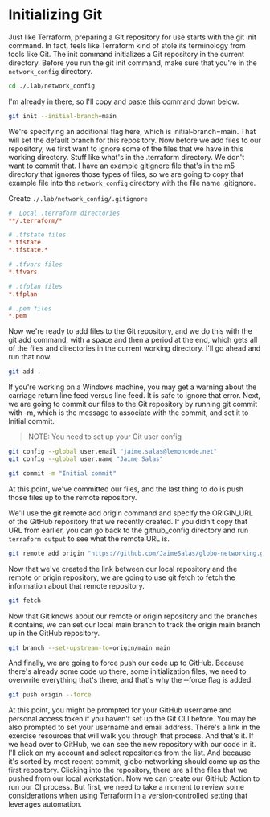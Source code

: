 # Initializing Git

Just like Terraform, preparing a Git repository for use starts with the git init command. In fact, feels like Terraform kind of stole its terminology from tools like Git. The init command initializes a Git repository in the current directory. Before you run the git init command, make sure that you're in the `network_config` directory. 

```bash
cd ./.lab/network_config
```


I'm already in there, so I'll copy and paste this command down below. 

```bash
git init --initial-branch=main
```

We're specifying an additional flag here, which is initial‑branch=main. That will set the default branch for this repository. Now before we add files to our repository, we first want to ignore some of the files that we have in this working directory. Stuff like what's in the .terraform directory. We don't want to commit that. I have an example gitignore file that's in the m5 directory that ignores those types of files, so we are going to copy that example file into the `network_config` directory with the file name .gitignore. 

Create `./.lab/network_config/.gitignore`

```ini
#  Local .terraform directories
**/.terraform/*

# .tfstate files
*.tfstate
*.tfstate.*

# .tfvars files
*.tfvars

# .tfplan files
*.tfplan

# .pem files
*.pem
```

Now we're ready to add files to the Git repository, and we do this with the git add command, with a space and then a period at the end, which gets all of the files and directories in the current working directory. I'll go ahead and run that now. 

```bash
git add .
```

If you're working on a Windows machine, you may get a warning about the carriage return line feed versus line feed. It is safe to ignore that error. Next, we are going to commit our files to the Git repository by running git commit with ‑m, which is the message to associate with the commit, and set it to Initial commit. 

> NOTE: You need to set up your Git user config

```bash
git config --global user.email "jaime.salas@lemoncode.net"
git config --global user.name "Jaime Salas"
```

```bash
git commit -m "Initial commit"
```

At this point, we've committed our files, and the last thing to do is push those files up to the remote repository. 

We'll use the git remote add origin command and specify the ORIGIN_URL of the GitHub repository that we recently created. If you didn't copy that URL from earlier, you can go back to the github_config directory and run `terraform output` to see what the remote URL is. 

```bash
git remote add origin "https://github.com/JaimeSalas/globo-networking.git"
```

Now that we've created the link between our local repository and the remote or origin repository, we are going to use git fetch to fetch the information about that remote repository. 

```bash
git fetch
```

Now that Git knows about our remote or origin repository and the branches it contains, we can set our local main branch to track the origin main branch up in the GitHub repository. 

```bash
git branch --set-upstream-to=origin/main main
```

And finally, we are going to force push our code up to GitHub. Because there's already some code up there, some initialization files, we need to overwrite everything that's there, and that's why the ‑‑force flag is added. 

```bash
git push origin --force
```

At this point, you might be prompted for your GitHub username and personal access token if you haven't set up the Git CLI before. You may be also prompted to set your username and email address. There's a link in the exercise resources that will walk you through that process. And that's it. If we head over to GitHub, we can see the new repository with our code in it. I'll click on my account and select repositories from the list. And because it's sorted by most recent commit, globo‑networking should come up as the first repository. Clicking into the repository, there are all the files that we pushed from our local workstation. Now we can create our GitHub Action to run our CI process. But first, we need to take a moment to review some considerations when using Terraform in a version‑controlled setting that leverages automation.